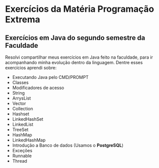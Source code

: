 # Exercícios da Matéria **Programação Extrema**

## Exercícios em Java do segundo semestre da Faculdade

Resolvi compartilhar meus exercícios em Java feito na faculdade, para ir acompanhando minha evolução dentro da linguagem.
Dentre esses exercícios aprendi sobre:
 - Executando Java pelo CMD/PROMPT
 - Classes
 - Modificadores de acesso
 - String
 - ArrysList
 - Vector
 - Collection
 - Hashset
 - LinkedHashSet
 - LinkedList
 - TreeSet
 - HashMap
 - LinkedHashMap
 - Introdução a Banco de dados (Usamos o __PostgreSQL__)
 - Exceções
 - Runnable
 - Thread
 
 
